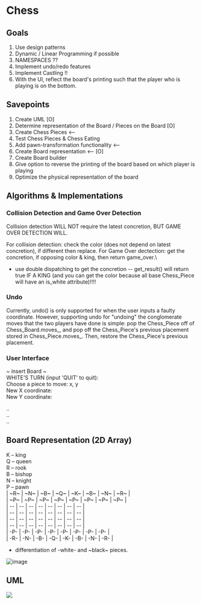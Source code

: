 # Chess

## Goals
1. Use design patterns
2. Dynamic / Linear Programming if possible
3. NAMESPACES ??
4. Implement undo/redo features 
5. Implement Castling !!
6. With the UI, reflect the board's printing such that the player who is playing is on the bottom.

## Savepoints
1. Create UML [O]
2. Determine representation of the Board / Pieces on the Board [O]
3. Create Chess Pieces  <--
4. Test Chess Pieces & Chess Eating 
5. Add pawn-transformation functionality <--
7. Create Board representation <-- [O]
8. Create Board builder
9. Give option to reverse the printing of the board based on which player is playing
10. Optimize the physical representation of the board

## Algorithms & Implementations
### Collision Detection and Game Over Detection
Collision detection WILL NOT require the latest concretion, BUT GAME OVER DETECTION WILL.

For collision detection: check the color (does not depend on latest concretion), if different then replace. 
For Game Over dectection: get the concretion, if opposing color & king, then return game_over.\
- use double dispatching to get the concretion -- get_result() will return true IF A KING (and you can get the color because all base Chess_Piece will have an is_white attribute)!!!!

### Undo
Currently, undo() is only supported for when the user inputs a faulty coordinate. However, supporting undo for "undoing" the conglomerate moves that the two players have done is simple: pop the Chess_Piece off of Chess_Board.moves_, and pop off the Chess_Piece's previous placement stored in Chess_Piece.moves_. Then, restore the Chess_Piece's previous placement.

### User Interface
~ insert Board ~ <br>
WHITE'S TURN (input 'QUIT' to quit): <br>
Choose a piece to move: x, y <br>
New X coordinate: <br>
New Y coordinate: <br>

.. <br>
.. <br>
.. <br>

## Board Representation (2D Array)
K – king <br>
Q – queen <br>
R – rook <br>
B – bishop <br>
N – knight <br>
P – pawn <br>
| ~R~ | ~N~ | ~B~ | ~Q~ | ~K~ | ~B~ | ~N~ | ~R~ | <br>
| ~P~ | ~P~ | ~P~ | ~P~ | ~P~ | ~P~ | ~P~ | ~P~ | <br>
|  -- |  -- |  -- |  -- |  -- |  -- |  -- |  -- | <br>
|  -- |  -- |  -- |  -- |  -- |  -- |  -- |  -- | <br>
|  -- |  -- |  -- |  -- |  -- |  -- |  -- |  -- | <br>
|  -- |  -- |  -- |  -- |  -- |  -- |  -- |  -- | <br>
| -P- | -P- | -P- | -P- | -P- | -P- | -P- | -P- | <br>
| -R- | -N- | -B- | -Q- | -K- | -B- | -N- | -R- | <br>

* differentiation of -white- and ~black~ pieces.

![image](https://github.com/grapemoli/cmd_line_chess/assets/105399768/2df35ad8-08ec-4466-8c38-e2d488acf922)


## UML
[![](https://mermaid.ink/img/pako:eNrtW21v2zYQ_iucghrKaqPfhcBAXoBhKIp1ydAvdSHQEm0TkUWPpNx4affbxxdJFl9kObE2rIbywbF4x7vj3XPkkZSfg4SkKIiCJIOM3WG4pHANZjkQf2_egHuUQY5JzlZ4w3Tr7QoxFn_EKEFgMiHl8w2BNHUZyGQCPpAtij_BDKdKVPzAKeRouXO5r74J9o_wa95Ceo_z5ayN-AeFOVsQuo4bpIr7mlK4ixumCtO_TU3bNadXjNbwe4FQN9cNZiuy6WS7J-Sxk-l9jpcr7hly_AkzzAlVbL_ANYp_2yJatR5m3yvU8Tiu0y1kPBP-N9n1Z1uEdU_te8mzRjlvD3-tT6KqHTS6n4pZfFPgLEW0qccgNINv9pDA9OBEQP5WJgK4QwucYwX9fTbcoBXcYkJhBt4BYVGR8EI-qC6I7UVIwUAJZj-V3VV-Gah91gT5dwEYpzFFG4qY8JEacngZyVYF-T3funIjKx0SR6B2bWuS6b5Pgpfhv1DMm607b2tCMkIFZU5I1myHiRIfieHD5HFPedscWiiMq4wfuyYftng01sq17jF4qswbg1319bJN8UZ-RoabRwbz301ug4KeUFJwFM4lTqLm1DBqMSICW4LTpowiT0noaV8iHj-pgFqO1qRdO0m5QpLNQGiiDoakOtHIMOPxVno3lv5nPqtgkqAND7eRLwsN_u9VfmgU-2es5z5xinMHpFbTyxHqNbtHrF7-l8oUJoVLFCDF_yOUl8nhj56VJn4JQ8IcmTCaXwfansitZJL1zrmtBXJM4Ynw9k_2fUjuXFGUkjJbVHis5FD0IRdemQsP7bkgC_wfJxfAcckgBxX2t7AoH1XoVA8WOpW-AZ2vQqcXlWrfd25TtBpUj7DsQd4RM7MORYV-_WTBXxsy4L__SkWfbJxbIuhR9ZgJpZv-9Vy40WrKXCi1WslQDm7Ihv6zQR7gnVsuyDH1mAmnizsiDVQcqixQD1YOKCuGDOg_A_Tp9LnlgB5VnwV7DwKPyIMyGvXOQD_aewNty5ANfWaDPPEnmVAsbAJ3iCNlHXgH5MUMkBczUk_yWPd07gLqq4_nloPtiiFsPcz2c2xlY_MoY-QZnsEkd4-dTKrG7uTSxUcnm5yfu81SwB21QExMN0XGTbRYk5VzSdb09UQrQ2ksg-RizulsxaGDPkTBuTkwrh49ocAiFhvhKTcWfhFhy_H1AaYhKvVMZN3tviQ1hnD0FI79LbN6P-HeKKKYu3BoNufSjVU1zVVjcfh5atRoYsH11Uqvr8neNm0KjytwrNKkOShfKeJb-LQ6g7IR6zMPvWs4pF6CHHXYrN1cFl7B9-AVWlvEE8WieoYt5VQzVHZ3yeQvk9gh4dW3jhvxC8BJrHlDnG8KXtU4QmNN8U4a7is1_w8sXgCFntj06ucvn780fedYHzYUtbyxYmLQlVCi1nWMBV6353lBeHQ0SMFBlNq2NLAKjgarmFBlIMEeMxKSagKqGa6zjHxlQHgDpHixQFREHcBsSSjmqzUDc8hQCkRPTa3reNHV3OsyQBaArxBQI9ZAbOZM64tSz9aeVW8m4q1eKAUkvbsFw9Ftsq2l-Dg2zGJlRYrAyyJmlweJ3PioSi6uUroPgbIW6VXgn7JM6FUiFbVCv2NWdUWvIueq7DlZpHdlcKbPPkDeIjr0TbAdXAPEB4i_EOL74x6K1OzZfPfTuisz3jY1jnUMkoXcA7S5bFQwC7sPBt1lXHeXETuhu47PCQJ0NE4QoEB8ygjkQd5russyaK6Ltch95907A7ZiYOIrUf0V6iGwdHIMkPkRICPmE_W2OQLXc7kJSXi527-6qhqmU_NldYd68McPewW_5hzRBUxQraFumU5dE31kY3H2sbUVmME4WCO6hjgNokAlwywQpfIazYJIfE3RAhYZnwVjTWr-HkVylOkjCAXdln0yMSZIZ4EkCXd-FypgwcnDLk-CaAEzhsZBsRF2oFJQ3YpSaf6H8qcv8t_3fwCdAxSl?type=png)](https://mermaid.live/edit#pako:eNrtW21v2zYQ_iucghrKaqPfhcBAXoBhKIp1ydAvdSHQEm0TkUWPpNx4affbxxdJFl9kObE2rIbywbF4x7vj3XPkkZSfg4SkKIiCJIOM3WG4pHANZjkQf2_egHuUQY5JzlZ4w3Tr7QoxFn_EKEFgMiHl8w2BNHUZyGQCPpAtij_BDKdKVPzAKeRouXO5r74J9o_wa95Ceo_z5ayN-AeFOVsQuo4bpIr7mlK4ixumCtO_TU3bNadXjNbwe4FQN9cNZiuy6WS7J-Sxk-l9jpcr7hly_AkzzAlVbL_ANYp_2yJatR5m3yvU8Tiu0y1kPBP-N9n1Z1uEdU_te8mzRjlvD3-tT6KqHTS6n4pZfFPgLEW0qccgNINv9pDA9OBEQP5WJgK4QwucYwX9fTbcoBXcYkJhBt4BYVGR8EI-qC6I7UVIwUAJZj-V3VV-Gah91gT5dwEYpzFFG4qY8JEacngZyVYF-T3funIjKx0SR6B2bWuS6b5Pgpfhv1DMm607b2tCMkIFZU5I1myHiRIfieHD5HFPedscWiiMq4wfuyYftng01sq17jF4qswbg1319bJN8UZ-RoabRwbz301ug4KeUFJwFM4lTqLm1DBqMSICW4LTpowiT0noaV8iHj-pgFqO1qRdO0m5QpLNQGiiDoakOtHIMOPxVno3lv5nPqtgkqAND7eRLwsN_u9VfmgU-2es5z5xinMHpFbTyxHqNbtHrF7-l8oUJoVLFCDF_yOUl8nhj56VJn4JQ8IcmTCaXwfansitZJL1zrmtBXJM4Ynw9k_2fUjuXFGUkjJbVHis5FD0IRdemQsP7bkgC_wfJxfAcckgBxX2t7AoH1XoVA8WOpW-AZ2vQqcXlWrfd25TtBpUj7DsQd4RM7MORYV-_WTBXxsy4L__SkWfbJxbIuhR9ZgJpZv-9Vy40WrKXCi1WslQDm7Ihv6zQR7gnVsuyDH1mAmnizsiDVQcqixQD1YOKCuGDOg_A_Tp9LnlgB5VnwV7DwKPyIMyGvXOQD_aewNty5ANfWaDPPEnmVAsbAJ3iCNlHXgH5MUMkBczUk_yWPd07gLqq4_nloPtiiFsPcz2c2xlY_MoY-QZnsEkd4-dTKrG7uTSxUcnm5yfu81SwB21QExMN0XGTbRYk5VzSdb09UQrQ2ksg-RizulsxaGDPkTBuTkwrh49ocAiFhvhKTcWfhFhy_H1AaYhKvVMZN3tviQ1hnD0FI79LbN6P-HeKKKYu3BoNufSjVU1zVVjcfh5atRoYsH11Uqvr8neNm0KjytwrNKkOShfKeJb-LQ6g7IR6zMPvWs4pF6CHHXYrN1cFl7B9-AVWlvEE8WieoYt5VQzVHZ3yeQvk9gh4dW3jhvxC8BJrHlDnG8KXtU4QmNN8U4a7is1_w8sXgCFntj06ucvn780fedYHzYUtbyxYmLQlVCi1nWMBV6353lBeHQ0SMFBlNq2NLAKjgarmFBlIMEeMxKSagKqGa6zjHxlQHgDpHixQFREHcBsSSjmqzUDc8hQCkRPTa3reNHV3OsyQBaArxBQI9ZAbOZM64tSz9aeVW8m4q1eKAUkvbsFw9Ftsq2l-Dg2zGJlRYrAyyJmlweJ3PioSi6uUroPgbIW6VXgn7JM6FUiFbVCv2NWdUWvIueq7DlZpHdlcKbPPkDeIjr0TbAdXAPEB4i_EOL74x6K1OzZfPfTuisz3jY1jnUMkoXcA7S5bFQwC7sPBt1lXHeXETuhu47PCQJ0NE4QoEB8ygjkQd5russyaK6Ltch95907A7ZiYOIrUf0V6iGwdHIMkPkRICPmE_W2OQLXc7kJSXi527-6qhqmU_NldYd68McPewW_5hzRBUxQraFumU5dE31kY3H2sbUVmME4WCO6hjgNokAlwywQpfIazYJIfE3RAhYZnwVjTWr-HkVylOkjCAXdln0yMSZIZ4EkCXd-FypgwcnDLk-CaAEzhsZBsRF2oFJQ3YpSaf6H8qcv8t_3fwCdAxSl)
